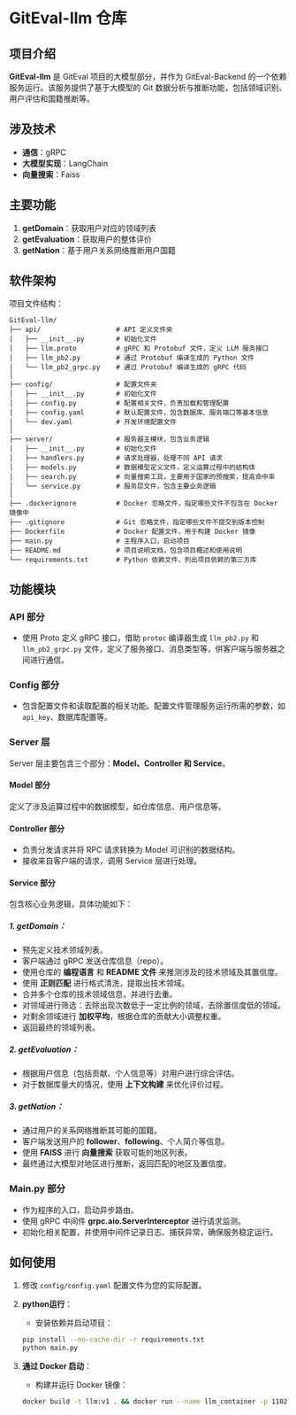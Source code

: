 # GitEval-llm 仓库

## 项目介绍

**GitEval-llm** 是 GitEval 项目的大模型部分，并作为 GitEval-Backend 的一个依赖服务运行。该服务提供了基于大模型的 Git 数据分析与推断功能，包括领域识别、用户评估和国籍推断等。

## 涉及技术

- **通信**：gRPC
- **大模型实现**：LangChain
- **向量搜索**：Faiss

## 主要功能

1. **getDomain**：获取用户对应的领域列表
2. **getEvaluation**：获取用户的整体评价
3. **getNation**：基于用户关系网络推断用户国籍

## 软件架构

项目文件结构：

```
GitEval-llm/
├── api/                   # API 定义文件夹
│   ├── __init__.py        # 初始化文件
│   ├── llm.proto          # gRPC 和 Protobuf 文件，定义 LLM 服务接口
│   ├── llm_pb2.py         # 通过 Protobuf 编译生成的 Python 文件
│   └── llm_pb2_grpc.py    # 通过 Protobuf 编译生成的 gRPC 代码
│
├── config/                # 配置文件夹
│   ├── __init__.py        # 初始化文件
│   ├── config.py          # 配置相关文件，负责加载和管理配置
│   ├── config.yaml        # 默认配置文件，包含数据库、服务端口等基本信息
│   └── dev.yaml           # 开发环境配置文件
│
├── server/                # 服务器主模块，包含业务逻辑
│   ├── __init__.py        # 初始化文件
│   ├── handlers.py        # 请求处理器，处理不同 API 请求
│   ├── models.py          # 数据模型定义文件，定义运算过程中的结构体
│   ├── search.py          # 向量搜索工具，主要用于国家的预搜索，提高命中率
│   └── service.py         # 服务层文件，包含主要业务逻辑
│
├── .dockerignore          # Docker 忽略文件，指定哪些文件不包含在 Docker 镜像中
├── .gitignore             # Git 忽略文件，指定哪些文件不提交到版本控制
├── Dockerfile             # Docker 配置文件，用于构建 Docker 镜像
├── main.py                # 主程序入口，启动项目
├── README.md              # 项目说明文档，包含项目概述和使用说明
└── requirements.txt       # Python 依赖文件，列出项目依赖的第三方库
```

## 功能模块

### API 部分

- 使用 Proto 定义 gRPC 接口，借助 `protoc` 编译器生成 `llm_pb2.py` 和 `llm_pb2_grpc.py` 文件，定义了服务接口、消息类型等，供客户端与服务器之间进行通信。

### Config 部分

- 包含配置文件和读取配置的相关功能。配置文件管理服务运行所需的参数，如 `api_key`、数据库配置等。

### Server 层

Server 层主要包含三个部分：**Model、Controller 和 Service**。

#### Model 部分

定义了涉及运算过程中的数据模型，如仓库信息、用户信息等。

#### Controller 部分

- 负责分发请求并将 RPC 请求转换为 Model 可识别的数据结构。
- 接收来自客户端的请求，调用 Service 层进行处理。

#### Service 部分

包含核心业务逻辑，具体功能如下：

##### 1. getDomain：

- 预先定义技术领域列表。
- 客户端通过 gRPC 发送仓库信息（repo）。
- 使用仓库的 **编程语言** 和 **README 文件** 来推测涉及的技术领域及其置信度。
- 使用 **正则匹配** 进行格式清洗，提取出技术领域。
- 合并多个仓库的技术领域信息，并进行去重。
- 对领域进行筛选：去除出现次数低于一定比例的领域，去除置信度低的领域。
- 对剩余领域进行 **加权平均**，根据仓库的贡献大小调整权重。
- 返回最终的领域列表。

##### 2. getEvaluation：

- 根据用户信息（包括贡献、个人信息等）对用户进行综合评估。
- 对于数据库量大的情况，使用 **上下文构建** 来优化评价过程。

##### 3. getNation：

- 通过用户的关系网络推断其可能的国籍。
- 客户端发送用户的 **follower**、**following**、个人简介等信息。
- 使用 **FAISS** 进行 **向量搜索** 获取可能的地区列表。
- 最终通过大模型对地区进行推断，返回匹配的地区及置信度。

### Main.py 部分

- 作为程序的入口，启动异步路由。
- 使用 gRPC 中间件 **grpc.aio.ServerInterceptor** 进行请求监测。
- 初始化相关配置，并使用中间件记录日志、捕获异常，确保服务稳定运行。

## 如何使用

1. 修改 `config/config.yaml` 配置文件为您的实际配置。
2. **python运行**：
    
    - 安装依赖并启动项目：
    ```bash
    pip install --no-cache-dir -r requirements.txt
    python main.py
    ```
    
3. **通过 Docker 启动**：
    - 构建并运行 Docker 镜像：
    ```bash
    docker build -t llm:v1 . && docker run --name llm_container -p 11028:11028 llm:v1
    ```


